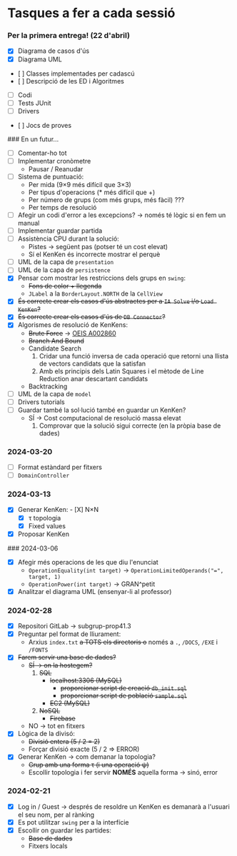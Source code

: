 # Tasques a fer a cada sessió

### Per la primera entrega! (22 d'abril)
- [X] Diagrama de casos d'ús
- [X] Diagrama UML
- [ ] Classes implementades per cadascú
- [ ] Descripció de les ED i Algoritmes
- [ ] Codi
- [ ] Tests JUnit
- [ ] Drivers
- [ ] Jocs de proves

### En un futur...
- [ ] Comentar-ho tot
- [ ] Implementar cronòmetre
	* Pausar / Reanudar
- [ ] Sistema de puntuació:
	* Per mida (9&times;9 més difícil que 3&times;3)
	* Per tipus d'operacions (* més difícil que +)
	* Per número de grups (com més grups, més fàcil) ???
	* Per temps de resolució
- [ ] Afegir un codi d'error a les excepcions? &rarr; només té lògic si en fem un manual
- [ ] Implementar guardar partida
- [ ] Assistència CPU durant la solució:
	* Pistes &rarr; següent pas (potser té un cost elevat)
	* Sí el KenKen és incorrecte mostrar el perquè
- [ ] UML de la capa de `presentation`
- [ ] UML de la capa de `persistence`
- [X] Pensar com mostrar les restriccions dels grups en `swing`:
	* ~~Fons de color + llegenda~~
	* `JLabel` a la `BorderLayout.NORTH` de la `CellView`
- [X] ~~És correcte crear els casos d'ús abstractes per a `IA Solve` i/o `Load KenKen`?~~
- [X] ~~És correcte crear els casos d'ús de `DB Connector`?~~
- [X] Algorismes de resolució de KenKens:
	* ~~Brute Force~~ &rarr; [OEIS A002860](https://oeis.org/A002860)
	* ~~Branch And Bound~~
	* Candidate Search
		1) Cridar una funció inversa de cada operació que retorni una llista de vectors candidats que la satisfan
		2) Amb els principis dels Latin Squares i el mètode de Line Reduction anar descartant candidats
	* Backtracking
- [ ] UML de la capa de `model`
- [ ] Drivers tutorials
- [ ] Guardar també la sol·lució també en guardar un KenKen?
	* SÍ &rarr; Cost computacional de resolució massa elevat
		1) Comprovar que la solució sigui correcte (en la pròpia base de dades)

### 2024-03-20
- [ ] Format estàndard per fitxers
- [ ] `DomainController`

### 2024-03-13
- [X] Generar KenKen:
	- [X] N&times;N
	- [X] &tau; topologia
	- [X] Fixed values
- [X] Proposar KenKen

### 2024-03-06
- [X] Afegir més operacions de les que diu l'enunciat
	* `OperationEquality(int target)` &rarr; `OperationLimitedOperands("=", target, 1)`
	* `OperationPower(int target)` &rarr; GRAN^petit
- [X] Analitzar el diagrama UML (ensenyar-li al professor)

### 2024-02-28
- [X] Repositori GitLab &rarr; subgrup-prop41.3
- [X] Preguntar pel format de lliurament:
	* Arxius `index.txt` ~~a TOTS els directoris o~~ només a `.`, `/DOCS`, `/EXE` i `/FONTS`
- [X] ~~Farem servir una base de dades?~~
	* ~~SÍ &rarr; on la hostegem?~~
		1) ~~SQL~~
			- ~~localhost:3306 (MySQL)~~
				* ~~proporcionar script de creació `db_init.sql`~~
				* ~~proporcionar script de població `sample.sql`~~
			- ~~EC2 (MySQL)~~
		2) ~~NoSQL~~
			- ~~Firebase~~
	* NO &rarr; tot en fitxers
- [X] Lògica de la divisó:
	* ~~Divisió entera (5 / 2 = 2)~~
	* Forçar divisió exacte (5 / 2 => ERROR)
- [X] Generar KenKen &rarr; com demanar la topologia?
	* ~~Grup amb una forma &tau; (i una operació &psi;)~~
	* Escollir topologia i fer servir **NOMÉS** aquella forma &rarr; sinó, error

### 2024-02-21
- [X] Log in / Guest &rarr; després de resoldre un KenKen es demanarà a l'usuari el seu nom, per al rànking
- [X] Es pot utilitzar `swing` per a la interfície
- [X] Escollir on guardar les partides:
	* ~~Base de dades~~
	* Fitxers locals
